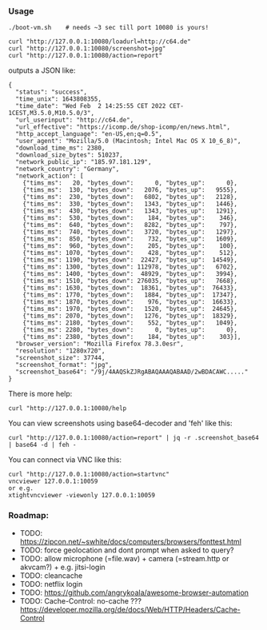 ### Usage

```
./boot-vm.sh	# needs ~3 sec till port 10080 is yours!

curl "http://127.0.0.1:10080/loadurl=http://c64.de"
curl "http://127.0.0.1:10080/screenshot=jpg"
curl "http://127.0.0.1:10080/action=report"
```

outputs a JSON like:
```
{
  "status": "success",
  "time_unix": 1643808355,
  "time_date": "Wed Feb  2 14:25:55 CET 2022 CET-1CEST,M3.5.0,M10.5.0/3",
  "url_userinput": "http://c64.de",
  "url_effective": "https://icomp.de/shop-icomp/en/news.html",
  "http_accept_language": "en-US,en;q=0.5",
  "user_agent": "Mozilla/5.0 (Macintosh; Intel Mac OS X 10_6_8)",
  "download_time_ms": 2380,
  "download_size_bytes": 510237,
  "network_public_ip": "185.97.181.129",
  "network_country": "Germany",
  "network_action": [
    {"tims_ms":   20, "bytes_down":      0, "bytes_up":      0},
    {"tims_ms":  130, "bytes_down":   2076, "bytes_up":   9555},
    {"tims_ms":  230, "bytes_down":   6802, "bytes_up":   2128},
    {"tims_ms":  330, "bytes_down":   1343, "bytes_up":   1446},
    {"tims_ms":  430, "bytes_down":   1343, "bytes_up":   1291},
    {"tims_ms":  530, "bytes_down":    184, "bytes_up":    346},
    {"tims_ms":  640, "bytes_down":   8282, "bytes_up":    797},
    {"tims_ms":  740, "bytes_down":   3720, "bytes_up":   1297},
    {"tims_ms":  850, "bytes_down":    732, "bytes_up":   1609},
    {"tims_ms":  960, "bytes_down":    205, "bytes_up":    100},
    {"tims_ms": 1070, "bytes_down":    428, "bytes_up":    512},
    {"tims_ms": 1190, "bytes_down":  22427, "bytes_up":  14549},
    {"tims_ms": 1300, "bytes_down": 112978, "bytes_up":   6702},
    {"tims_ms": 1400, "bytes_down":  48929, "bytes_up":   3994},
    {"tims_ms": 1510, "bytes_down": 276035, "bytes_up":   7668},
    {"tims_ms": 1630, "bytes_down":  18361, "bytes_up":  76433},
    {"tims_ms": 1770, "bytes_down":   1884, "bytes_up":  17347},
    {"tims_ms": 1870, "bytes_down":    976, "bytes_up":  16633},
    {"tims_ms": 1970, "bytes_down":   1520, "bytes_up":  24645},
    {"tims_ms": 2070, "bytes_down":   1276, "bytes_up":  18329},
    {"tims_ms": 2180, "bytes_down":    552, "bytes_up":   1049},
    {"tims_ms": 2280, "bytes_down":      0, "bytes_up":      0},
    {"tims_ms": 2380, "bytes_down":    184, "bytes_up":    303}],
  "browser_version": "Mozilla Firefox 78.3.0esr",
  "resolution": "1280x720",
  "screenshot_size": 37744,
  "screenshot_format": "jpg",
  "screenshot_base64": "/9j/4AAQSkZJRgABAQAAAQABAAD/2wBDACAWC....."
}
```

There is more help:
```
curl "http://127.0.0.1:10080/help
```

You can view screenshots using base64-decoder and 'feh' like this:
```
curl "http://127.0.0.1:10080/action=report" | jq -r .screenshot_base64 | base64 -d | feh -
```

You can connect via VNC like this:
```
curl "http://127.0.0.1:10080/action=startvnc"
vncviewer 127.0.0.1:10059
or e.g.
xtightvncviewer -viewonly 127.0.0.1:10059
```


### Roadmap:

* TODO: https://zipcon.net/~swhite/docs/computers/browsers/fonttest.html
* TODO: force geolocation and dont prompt when asked to query?
* TODO: allow microphone (=file.wav) + camera (=stream.http or akvcam?) + e.g. jitsi-login
* TODO: cleancache
* TODO: netflix login
* TODO: https://github.com/angrykoala/awesome-browser-automation
* TODO: Cache-Control: no-cache ??? https://developer.mozilla.org/de/docs/Web/HTTP/Headers/Cache-Control
